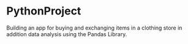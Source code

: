 # PythonProject
Building an app for buying and exchanging items in a clothing store in addition data analysis using the Pandas Library.

